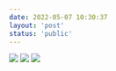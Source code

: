 ```yaml
---
date: 2022-05-07 10:30:37
layout: 'post'
status: 'public'
---
```


![](https://inz.oss-cn-beijing.aliyuncs.com/Images/Words_pictures/001.png)
![](https://inz.oss-cn-beijing.aliyuncs.com/Images/Words_pictures/002.png)
![](http://)